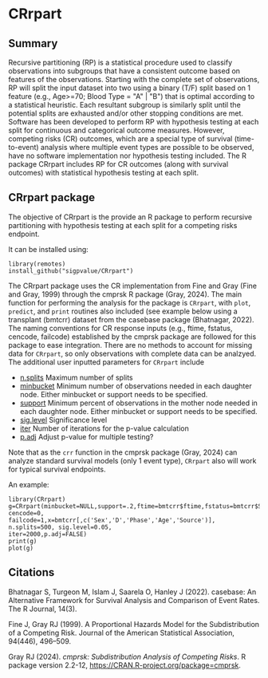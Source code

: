 # CRrpart

## Summary

Recursive partitioning (RP) is a statistical procedure used to classify observations into subgroups that have a consistent outcome based on features of the observations. Starting with the complete set of observations, RP will split the input dataset into two using a binary (T/F) split based on 1 feature (e.g., Age>=70; Blood Type  = "A" | "B") that is optimal according to a statistical heuristic. Each resultant subgroup is similarly split until the potential splits are exhausted and/or other stopping conditions are met. Software has been developed to perform RP with hypothesis testing at each split for continuous and categorical outcome measures. However, competing risks (CR) outcomes, which are a special type of survival (time-to-event) analysis where multiple event types are possible to be observed, have no software implementation nor hypothesis testing included. The R package CRrpart includes RP for CR outcomes (along with survival outcomes) with statistical hypothesis testing at each split.

## CRrpart package

The objective of CRrpart is the provide an R package to perform recursive partitioning with hypothesis testing at each split for a competing risks endpoint.

It can be installed using:
```
library(remotes)
install_github("sigpvalue/CRrpart")
```
The CRrpart package uses the CR implementation from Fine and Gray (Fine and Gray, 1999) through the cmprsk R package (Gray, 2024). The main function for performing the analysis for the package is `CRrpart`, with `plot`, `predict`, and `print` routines also included (see example below using a transplant (bmtcrr) dataset from the casebase package (Bhatnagar, 2022). The naming conventions for CR response inputs (e.g., ftime, fstatus, cencode, failcode) established by the cmprsk package are followed for this package to ease integration. There are no methods to account for missing data for `CRrpart`, so only observations with complete data can be analzyed. The additional user inputted parameters for `CRrpart` include

- <u>n.splits</u> Maximum number of splits
- <u>minbucket</u> Minimum number of observations needed in each daughter node. Either minbucket or support needs to be specified.
- <u>support</u> Minimum percent of observations in the mother node needed in each daughter node. Either minbucket or support needs to be specified.
- <u>sig.level</u> Significance level 
- <u>iter</u> Number of iterations for the p-value calculation
- <u>p.adj</u> Adjust p-value for multiple testing?

Note that as the `crr` function in the cmprsk package (Gray, 2024) can analyze standard survival models (only 1 event type), `CRrpart` also will work for typical survival endpoints.

An example:

```
library(CRrpart)
g=CRrpart(minbucket=NULL,support=.2,ftime=bmtcrr$ftime,fstatus=bmtcrr$Status, cencode=0,
failcode=1,x=bmtcrr[,c('Sex','D','Phase','Age','Source')], n.splits=500, sig.level=0.05,
iter=2000,p.adj=FALSE)
print(g)
plot(g)
```

## Citations

Bhatnagar S, Turgeon M, Islam J, Saarela O, Hanley J (2022). casebase: An Alternative Framework for Survival Analysis and Comparison of Event Rates. The R Journal, 14(3).

Fine J, Gray RJ (1999). A Proportional Hazards Model for the Subdistribution of a Competing Risk. Journal of the American Statistical Association, 94(446), 496–509.

Gray RJ (2024). _cmprsk: Subdistribution Analysis of Competing Risks_. R package version 2.2-12, <https://CRAN.R-project.org/package=cmprsk>.
